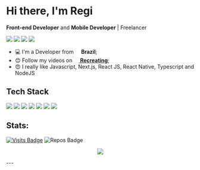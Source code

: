 <h1>Hi there, I'm Regi</h1>

**Front-end Developer** and **Mobile Developer** | Freelancer

<a href="https://www.youtube.com/channel/UCXmdrz2OC_vPDovCYSQfNlQ"><img src="https://img.shields.io/badge/youtube%20-%23FF0000.svg?&style=for-the-badge&logo=YouTube&logoColor=white"></a>
<a href="https://linkedin.com/in/regi-ponciano"><img src="https://img.shields.io/badge/linkedin-0077B5.svg?style=for-the-badge&logo=linkedin&logoColor=white"></a>
<a href="https://instagram.com/regiponc"><img src="https://img.shields.io/badge/instagram-E4405F.svg?style=for-the-badge&logo=instagram&logoColor=white"></a>
<a href="mailto:reginaldoponciano@hotmail.com"><img src="https://img.shields.io/badge/e‑mail-D14836.svg?style=for-the-badge&logo=GMail&logoColor=white"></a>

<ul>
  <li>💻 I'm a Developer from <b><img src="https://image.flaticon.com/icons/svg/197/197386.svg" width="13"/> Brazil</b>;</li>
  <li>😊 Follow my videos on <a href="https://www.youtube.com/channel/UCXmdrz2OC_vPDovCYSQfNlQ"><img src="https://image.flaticon.com/icons/svg/1384/1384060.svg" width="13"/> <b>Recreating</b></a>;</li>
  <li>😍 I really like Javascript, Next.js, React JS, React Native, Typescript and NodeJS</li>
</ul>

## Tech Stack

<p>
  <img src="https://img.shields.io/badge/javascript%20-%23323330.svg?&style=for-the-badge&logo=javascript&logoColor=%23F7DF1E"/>
  <img src="https://img.shields.io/badge/Next%20JS%20-%2320232a.svg?&style=for-the-badge&logo=Next.js&logoColor=%2361DAFB"/>
  <img src="https://img.shields.io/badge/React JS%20-%2320232a.svg?&style=for-the-badge&logo=react&logoColor=%2361DAFB"/>
  <img src="https://img.shields.io/badge/react_native%20-%2320232a.svg?&style=for-the-badge&logo=react&logoColor=%2361DAFB"/>
  <img src="https://img.shields.io/badge/typescript%20-%23007ACC.svg?&style=for-the-badge&logo=typescript&logoColor=white"/>
  <img src="https://img.shields.io/badge/node.js%20-%2343853D.svg?&style=for-the-badge&logo=node.js&logoColor=white"/>
  <img src="https://img.shields.io/badge/Tailwind%20CSS-%23007ACC.svg?&style=for-the-badge&logo=Tailwind-CSS&logoColor=white"/>
</p>

## Stats:

[![Visits Badge](https://badges.pufler.dev/visits/reginaldop/reginaldop?style=for-the-badge)](https://github.com/reginaldop/reginaldop)
![Repos Badge](https://badges.pufler.dev/repos/reginaldop?style=for-the-badge)

<p align = "center">
  <img src = "https://github-readme-stats.vercel.app/api?username=reginaldop&show_icons=true&theme=algolia&line_height=27">
</p>
---

